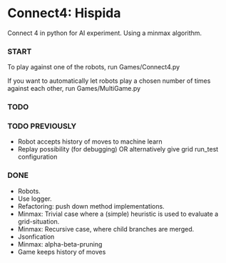 # Connect4: Hispida
Connect 4 in python for AI experiment. Using a minmax algorithm.

### START
To play against one of the robots, run Games/Connect4.py

If you want to automatically let robots play a chosen number of times against each other,
run Games/MultiGame.py


### TODO

### TODO PREVIOUSLY
* Robot accepts history of moves to machine learn
* Replay possibility (for debugging) OR alternatively give grid run_test configuration

### DONE
* Robots.
* Use logger.
* Refactoring: push down method implementations.
* Minmax: Trivial case where a (simple) heuristic is used to evaluate a grid-situation.
* Minmax: Recursive case, where child branches are merged.
* Jsonfication
* Minmax: alpha-beta-pruning
* Game keeps history of moves